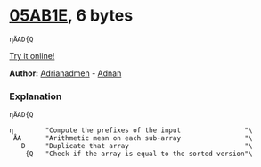 # [05AB1E], 6 bytes

    ηÅAD{Q

[Try it online!][TIO-jbmitr1o]

[05AB1E]: https://github.com/Adriandmen/05AB1E
[TIO-jbmitr1o]: https://tio.run/##MzBNTDJM/f//3PbDrY4u1YH//0eb6CiY6iiY6SiYxAIA "05AB1E – Try It Online"

**Author:** [Adrianadmen](https://github.com/Mr-Xcoder/CodeGolf-Hackathon/commits?author=Adriandmen) - [Adnan](https://codegolf.stackexchange.com/users/34388/adnan)

### Explanation

    ηÅAD{Q

    η        "Compute the prefixes of the input                "\
     ÅA      "Arithmetic mean on each sub-array                "\
       D     "Duplicate that array                             "\
        {Q   "Check if the array is equal to the sorted version"\

